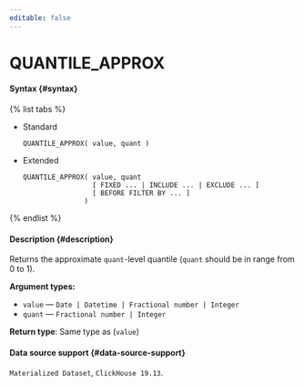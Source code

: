 ```yaml
---
editable: false
---
```


# QUANTILE_APPROX



#### Syntax {#syntax}

{% list tabs %}

- Standard

  ```
  QUANTILE_APPROX( value, quant )
  ```

- Extended

  ```
  QUANTILE_APPROX( value, quant
                   [ FIXED ... | INCLUDE ... | EXCLUDE ... ]
                   [ BEFORE FILTER BY ... ]
                 )
  ```

{% endlist %}

#### Description {#description}
Returns the approximate `quant`-level quantile (`quant` should be in range from 0 to 1).

**Argument types:**
- `value` — `Date | Datetime | Fractional number | Integer`
- `quant` — `Fractional number | Integer`


**Return type**: Same type as (`value`)

#### Data source support {#data-source-support}

`Materialized Dataset`, `ClickHouse 19.13`.
